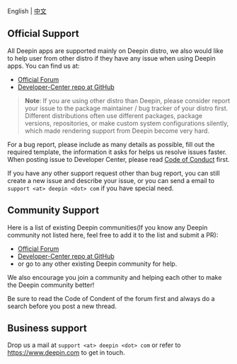 English | [中文](SUPPORT(zh_CN).md)

## Official Support

All Deepin apps are supported mainly on Deepin distro, we also would like to help user from other distro if they have any issue when using Deepin apps. You can find us at:

 - [Official Forum](https://bbs.deepin.org/)
 - [Developer-Center repo at GitHub](https://github.com/linuxdeepin/developer-center/issues)

> **Note**: If you are using other distro than Deepin, please consider report your issue to the package maintainer / bug tracker of your distro first. Different distributions often use different packages, package versions, repositories, or make custom system configurations silently, which made rendering support from Deepin become very hard.

For a bug report, please include as many details as possible, fill out the required template, the information it asks for helps us resolve issues faster. When posting issue to Developer Center, please read [Code of Conduct](CODE_OF_CONDUCT.md) first.

If you have any other support request other than bug report, you can still create a new issue and describe your issue, or you can send a email to `support <at> deepin <dot> com` if you have special need.

## Community Support

Here is a list of existing Deepin communities(If you know any Deepin community not listed here, feel free to add it to the list and submit a PR):

 - [Official Forum](https://bbs.deepin.org/)
 - [Developer-Center repo at GitHub](https://github.com/linuxdeepin/developer-center/issues)
 - or go to any other existing Deepin community for help.

We also encourage you join a community and helping each other to make the Deepin community better!

Be sure to read the Code of Condent of the forum first and always do a search before you post a new thread.

## Business support

Drop us a mail at `support <at> deepin <dot> com` or refer to https://www.deepin.com to get in touch.